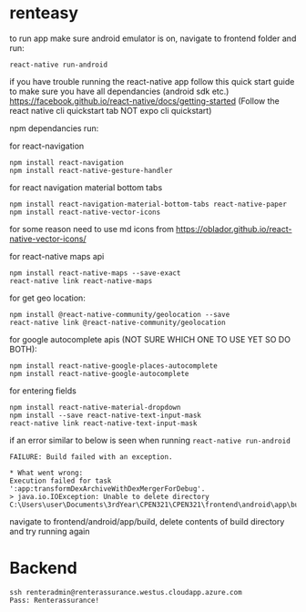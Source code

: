 # renteasy

to run app make sure android emulator is on, navigate to frontend folder and run:
```
react-native run-android
```

if you have trouble running the react-native app follow this quick start guide to make sure you have all dependancies (android sdk etc.)
https://facebook.github.io/react-native/docs/getting-started (Follow the react native cli quickstart tab NOT expo cli quickstart)

npm dependancies run:

for react-navigation
```
npm install react-navigation
npm install react-native-gesture-handler
```

for react navigation material bottom tabs
```
npm install react-navigation-material-bottom-tabs react-native-paper
npm install react-native-vector-icons
```

for some reason need to use md icons from https://oblador.github.io/react-native-vector-icons/

for react-native maps api
```
npm install react-native-maps --save-exact
react-native link react-native-maps
```

for get geo location:
```
npm install @react-native-community/geolocation --save
react-native link @react-native-community/geolocation
```

for google autocomplete apis (NOT SURE WHICH ONE TO USE YET SO DO BOTH):
```
npm install react-native-google-places-autocomplete
npm install react-native-google-autocomplete
```

for entering fields
```
npm install react-native-material-dropdown
npm install --save react-native-text-input-mask
react-native link react-native-text-input-mask
```

if an error similar to below is seen when running ```react-native run-android```
```
FAILURE: Build failed with an exception.

* What went wrong:
Execution failed for task ':app:transformDexArchiveWithDexMergerForDebug'.
> java.io.IOException: Unable to delete directory C:\Users\user\Documents\3rdYear\CPEN321\CPEN321\frontend\android\app\build\intermediates\transforms\dexMerger\debug.
```
navigate to frontend/android/app/build, delete contents of build directory and try running again

# Backend
```
ssh renteradmin@renterassurance.westus.cloudapp.azure.com
Pass: Renterassurance!
```
